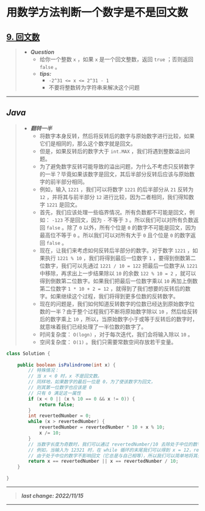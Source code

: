 # 用数学方法判断一个数字是不是回文数

## [9. 回文数](https://leetcode.cn/problems/palindrome-number/)

> - ***Question***
>   - 给你一个整数 `x` ，如果 `x` 是一个回文整数，返回 `true` ；否则返回 `false` 。
>   - ***tips:***
>     - `-2^31 <= x <= 2^31 - 1`
>     - 不要将整数转为字符串来解决这个问题

---

## *Java*

> - ***翻转一半***
>   - 将数字本身反转，然后将反转后的数字与原始数字进行比较，如果它们是相同的，那么这个数字就是回文。
>   - 但是，如果反转后的数字大于 `int.MAX` ，我们将遇到整数溢出问题。
>   - 为了避免数字反转可能导致的溢出问题，为什么不考虑只反转数字的一半？毕竟如果该数字是回文，其后半部分反转后应该与原始数字的前半部分相同。
>   - 例如，输入 `1221` ，我们可以将数字 `1221` 的后半部分从 `21` 反转为 `12` ，并将其与前半部分 `12` 进行比较，因为二者相同，我们得知数字 `1221` 是回文。
>   - 首先，我们应该处理一些临界情况。所有负数都不可能是回文，例如： `-123` 不是回文，因为 `-` 不等于 `3` 。所以我们可以对所有负数返回 `false` 。除了 `0` 以外，所有个位是 `0` 的数字不可能是回文，因为最高位不等于 `0` 。所以我们可以对所有大于 `0` 且个位是 `0` 的数字返回 `false` 。
>   - 现在，让我们来考虑如何反转后半部分的数字。对于数字 `1221` ，如果执行 `1221 % 10` ，我们将得到最后一位数字 `1` ，要得到倒数第二位数字，我们可以先通过 `1221 / 10 = 122` 把最后一位数字从 `1221` 中移除，再求出上一步结果除以 `10` 的余数 `122 % 10 = 2` ，就可以得到倒数第二位数字。如果我们把最后一位数字乘以 `10` 再加上倒数第二位数字 `1 * 10 + 2 = 12` ，就得到了我们想要的反转后的数字。如果继续这个过程，我们将得到更多位数的反转数字。
>   - 现在的问题是，我们如何知道反转数字的位数已经达到原始数字位数的一半？由于整个过程我们不断将原始数字除以 `10` ，然后给反转后的数字乘上 `10` ，所以，当原始数字小于或等于反转后的数字时，就意味着我们已经处理了一半位数的数字了。
>   - 时间复杂度： `O(logn)` ，对于每次迭代，我们会将输入除以 `10` 。
>   - 空间复杂度： `O(1)` 。我们只需要常数空间存放若干变量。

```java
class Solution {
    
    public boolean isPalindrome(int x) {
        // 特殊情况：
        // 当 x < 0 时，x 不是回文数。
        // 同样地，如果数字的最后一位是 0，为了使该数字为回文，
        // 则其第一位数字也应该是 0
        // 只有 0 满足这一属性
        if (x < 0 || (x % 10 == 0 && x != 0)) {
            return false;
        }
        int revertedNumber = 0;
        while (x > revertedNumber) {
            revertedNumber = revertedNumber * 10 + x % 10;
            x /= 10;
        }
        // 当数字长度为奇数时，我们可以通过 revertedNumber/10 去除处于中位的数字。
        // 例如，当输入为 12321 时，在 while 循环的末尾我们可以得到 x = 12，revertedNumber = 123，
        // 由于处于中位的数字不影响回文（它总是与自己相等），所以我们可以简单地将其去除。
        return x == revertedNumber || x == revertedNumber / 10;
    }
    
}
```

---

> ***last change: 2022/11/15***

---
